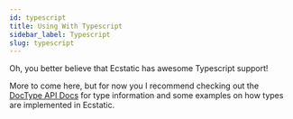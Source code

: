```yaml
---
id: typescript
title: Using With Typescript
sidebar_label: Typescript
slug: typescript
---
```


Oh, you better believe that Ecstatic has awesome Typescript support!

More to come here, but for now you I recommend checking out the [DocType API Docs](https://brochington.github.io/ecstatic/) for type information and some examples on how types are implemented in Ecstatic.